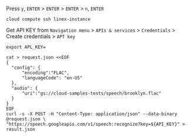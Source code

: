 
Press ``y``, ``ENTER`` > ``ENTER`` > ``ENTER`` > ``n``, ``ENTER``

```cloud compute ssh linex-instance```

Get API KEY from  ``Navigation menu`` > ``APIs & services`` > ``Credentials`` > Create credentials > ``APT
key``


```
export APL_KEY=
```

```
cat > request.json <<EOF
{
  "config": {
      "encoding":"FLAC",
      "languageCode": "en-US"
  },
  "audio": {
      "uri":"gs://cloud-samples-tests/speech/brooklyn.flac"
  }
}
EOF
curl -s -X POST -H "Content-Type: application/json" --data-binary @request.json \
"https://speech.googleapis.com/v1/speech:recognize?key=${API_KEY}" > result.json
```
